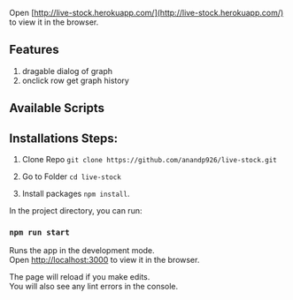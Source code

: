 Open [http://live-stock.herokuapp.com/](http://live-stock.herokuapp.com/) to view it in the browser.

## Features

1. dragable dialog of graph
2. onclick row get graph history

## Available Scripts

## Installations Steps:

1. Clone Repo `git clone https://github.com/anandp926/live-stock.git`

2. Go to Folder  `cd live-stock`

3. Install packages `npm install`.


In the project directory, you can run:

### `npm run start`

Runs the app in the development mode.<br>
Open [http://localhost:3000](http://localhost:3000) to view it in the browser.

The page will reload if you make edits.<br>
You will also see any lint errors in the console.

